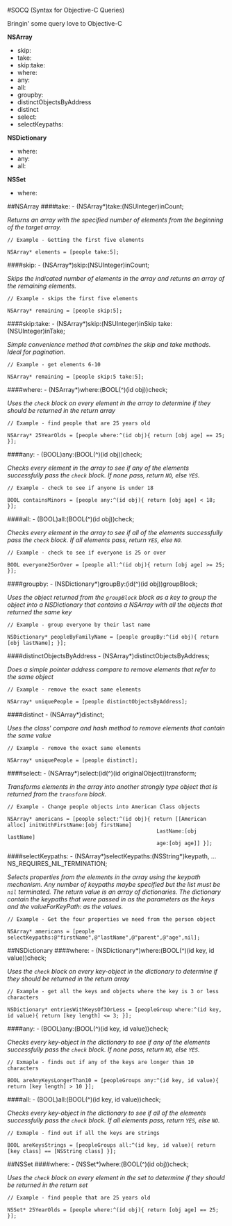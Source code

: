 #SOCQ (Syntax for Objective-C Queries)

Bringin' some query love to Objective-C

__NSArray__

- skip:
- take:
- skip:take:
- where:
- any:
- all:
- groupby:
- distinctObjectsByAddress
- distinct
- select:
- selectKeypaths:

__NSDictionary__

- where:
- any:
- all:

__NSSet__

- where:

##NSArray
####take:
	- (NSArray*)take:(NSUInteger)inCount;
	
_Returns an array with the specified number of elements from the beginning of the target array._

	// Example - Getting the first five elements
	
	NSArray* elements = [people take:5];
	
####skip:
	- (NSArray*)skip:(NSUInteger)inCount;

_Skips the indicated number of elements in the array and returns an array of the remaining elements._

	// Example - skips the first five elements

	NSArray* remaining = [people skip:5];

####skip:take:
	- (NSArray*)skip:(NSUInteger)inSkip take:(NSUInteger)inTake;
	
_Simple convenience method that combines the skip and take methods. Ideal for pagination._
	
	// Example - get elements 6-10
	
	NSArray* remaining = [people skip:5 take:5];
	
	
####where:
	- (NSArray*)where:(BOOL(^)(id obj))check;
	
_Uses the `check` block on every element in the array to determine if they should be returned in the return array_

	// Example - find people that are 25 years old
	
	NSArray* 25YearOlds = [people where:^(id obj){ return [obj age] == 25; }];
	
####any:
	- (BOOL)any:(BOOL(^)(id obj))check;

_Checks every element in the array to see if any of the elements successfully pass the `check` block. If none pass, return `NO`, else `YES`._

	// Example - check to see if anyone is under 18

	BOOL containsMinors = [people any:^(id obj){ return [obj age] < 18; }];

####all:
	- (BOOL)all:(BOOL(^)(id obj))check;

_Checks every element in the array to see if all of the elements successfully pass the `check` block. If all elements pass, return `YES`, else `NO`._

	// Example - check to see if everyone is 25 or over

	BOOL everyone25orOver = [people all:^(id obj){ return [obj age] >= 25; }];
	
####groupby:
	- (NSDictionary*)groupBy:(id(^)(id obj))groupBlock;

_Uses the object returned from the `groupBlock` block as a key to group the object into a NSDictionary that contains a NSArray with all the objects that returned the same key_

	// Example - group everyone by their last name

	NSDictionary* peopleByFamilyName = [people groupBy:^(id obj){ return [obj lastName]; }];

####distinctObjectsByAddress
	- (NSArray*)distinctObjectsByAddress;

_Does a simple pointer address compare to remove elements that refer to the same object_

	// Example - remove the exact same elements

	NSArray* uniquePeople = [people distinctObjectsByAddress];

####distinct
	- (NSArray*)distinct;

_Uses the class' compare and hash method to remove elements that contain the same value_

	// Example - remove the exact same elements

	NSArray* uniquePeople = [people distinct];

####select:
	- (NSArray*)select:(id(^)(id originalObject))transform;
	
_Transforms elements in the array into another strongly type object that is returned from the `transform` block._

	// Example - Change people objects into American Class objects

	NSArray* americans = [people select:^(id obj){ return [[American alloc] initWithFirstName:[obj firstName]
													LastName:[obj lastName]
													age:[obj age]] }];

####selectKeypaths:
	- (NSArray*)selectKeypaths:(NSString*)keypath, ... NS_REQUIRES_NIL_TERMINATION;

_Selects properties from the elements in the array using the keypath mechanism. Any number of keypaths maybe specified but the list must be `nil` terminated. The return value is an array of dictionaries. The dictionary contain the keypaths that were passed in as the parameters as the keys and the valueForKeyPath: as the values._

	// Example - Get the four properties we need from the person object

	NSArray* americans = [people selectKeypaths:@"firstName",@"lastName",@"parent",@"age",nil];

##NSDictionary
####where:
	- (NSDictionary*)where:(BOOL(^)(id key, id value))check;
	
_Uses the `check` block on every key-object in the dictionary to determine if they should be returned in the return array_

    // Example - get all the keys and objects where the key is 3 or less characters
  
    NSDictionary* entriesWithKeysOf3OrLess = [peopleGroup where:^(id key, id value){ return [key length] <= 3; }];

####any:
	- (BOOL)any:(BOOL(^)(id key, id value))check;
	
_Checks every key-object in the dictionary to see if any of the elements successfully pass the `check` block. If none pass, return `NO`, else `YES`._

    // Exmaple - finds out if any of the keys are longer than 10 characters
  
    BOOL areAnyKeysLongerThan10 = [peopleGroups any:^(id key, id value){ return [key length] > 10 }];

####all:
	- (BOOL)all:(BOOL(^)(id key, id value))check;

_Checks every key-object in the dictionary to see if all of the elements successfully pass the `check` block. If all elements pass, return `YES`, else `NO`._

    // Exmaple - find out if all the keys are strings
  
    BOOL areKeysStrings = [peopleGroups all:^(id key, id value){ return [key class] == [NSString class] }];

##NSSet
####where:
	- (NSSet*)where:(BOOL(^)(id obj))check;
	
_Uses the `check` block on every element in the set to determine if they should be returned in the return set_

    // Example - find people that are 25 years old
	
    NSSet* 25YearOlds = [people where:^(id obj){ return [obj age] == 25; }];
